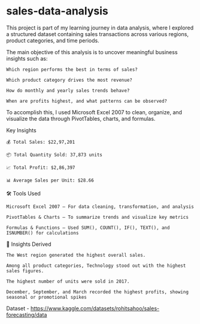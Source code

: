 # sales-data-analysis

This project is part of my learning journey in data analysis, where I explored a structured dataset containing sales transactions across various regions, product categories, and time periods.

The main objective of this analysis is to uncover meaningful business insights such as:

    Which region performs the best in terms of sales?

    Which product category drives the most revenue?

    How do monthly and yearly sales trends behave?

    When are profits highest, and what patterns can be observed?

To accomplish this, I used Microsoft Excel 2007 to clean, organize, and visualize the data through PivotTables, charts, and formulas.

Key Insights

    💰 Total Sales: $22,97,201

    📦 Total Quantity Sold: 37,873 units

    📈 Total Profit: $2,86,397

    📊 Average Sales per Unit: $28.66

🛠️ Tools Used

    Microsoft Excel 2007 – For data cleaning, transformation, and analysis

    PivotTables & Charts – To summarize trends and visualize key metrics

    Formulas & Functions – Used SUM(), COUNT(), IF(), TEXT(), and ISNUMBER() for calculations

🧩 Insights Derived

    The West region generated the highest overall sales.

    Among all product categories, Technology stood out with the highest sales figures.

    The highest number of units were sold in 2017.

    December, September, and March recorded the highest profits, showing seasonal or promotional spikes

Dataset - https://www.kaggle.com/datasets/rohitsahoo/sales-forecasting/data
